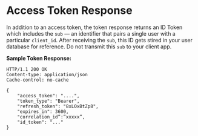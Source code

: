 # Access Token Response

In addition to an access token, the token response returns an ID Token which includes the `sub` — an identifier that pairs a single user with a particular `client_id`. After receiving the `sub`, this ID gets stired in your user database for reference. Do not transmit this `sub` to your client app.

**Sample Token Response:**
```
HTTP/1.1 200 OK
Content-type: application/json 
Cache-control: no-cache

{
    "access_token": "....",
    "token_type": "Bearer",
    "refresh_token": "8xLOxBtZp8",
    "expires_in": 3600,
    "correlation_id”:”xxxxx”,
    "id_token": "..."
}
```